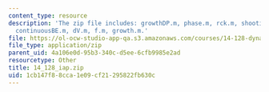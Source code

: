 ```yaml
---
content_type: resource
description: 'The zip file includes: growthDP.m, phase.m, rck.m, shooting.m, u.m,
  continuousBE.m, dV.m, f.m, growth.m.'
file: https://ol-ocw-studio-app-qa.s3.amazonaws.com/courses/14-128-dynamic-optimization-economic-applications-recursive-methods-spring-2003/1cb147f88cca1e09cf21295822fb630c_14_128_iap.zip
file_type: application/zip
parent_uid: 4a106e0d-95b3-340c-d5ee-6cfb9985e2ad
resourcetype: Other
title: 14_128_iap.zip
uid: 1cb147f8-8cca-1e09-cf21-295822fb630c
---
```

